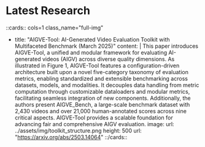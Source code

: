 # Latest Research

<style>
    .full-img .nt-card .nt-card-image img {
        height: 300px; /* or whatever height suits your design */
    }
    .full-img .nt-card .nt-card-image {
        min-height: 100%;
        /*aspect-ratio: 16 / 9;  adjust to your needs */
    }
</style>

::cards:: cols=1 class_name="full-img"
- title: "AIGVE-Tool: AI-Generated Video Evaluation Toolkit with Multifaceted Benchmark (March 2025)"
  content: |
    This paper introduces AIGVE-Tool, a unified and modular framework for evaluating AI-generated videos (AIGV) across diverse quality dimensions. As illustrated in Figure 1, AIGVE-Tool features a configuration-driven architecture built upon a novel five-category taxonomy of evaluation metrics, enabling standardized and extensible benchmarking across datasets, models, and modalities. It decouples data handling from metric computation through customizable dataloaders and modular metrics, facilitating seamless integration of new components. Additionally, the authors present AIGVE_Bench, a large-scale benchmark dataset with 2,430 videos and over 21,000 human-annotated scores across nine critical aspects. AIGVE-Tool provides a scalable foundation for advancing fair and comprehensive AIGV evaluation.
  image:
    url: ../assets/img/toolkit_structure.png
    height: 500
  url: "https://arxiv.org/abs/2503.14064"
::/cards::

